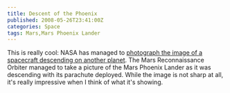 ```yaml
---
title: Descent of the Phoenix
published: 2008-05-26T23:41:00Z
categories: Space
tags: Mars,Mars Phoenix Lander
---
```


<p>
This is really cool: NASA has managed to <a href="http://www.nasa.gov/mission_pages/phoenix/news/phoenix-20080526.html">photograph the image of a spacecraft descending on another planet</a>.  The Mars Reconnaissance Orbiter managed to take a picture of the Mars Phoenix Lander as it was descending with its parachute deployed.  While the image is not sharp at all, it's really impressive when I think of what it's showing.
</p>

